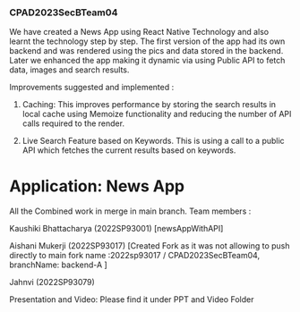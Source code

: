 ### CPAD2023SecBTeam04

We have created a News App using React Native Technology and also learnt the technology step by step. The first version of the app had its own backend and was rendered using the pics and data stored in the backend. Later we enhanced the app making it dynamic via using Public API to fetch data, images and search results.


Improvements suggested and implemented :
1. Caching: This improves performance by storing the search results in local cache using Memoize functionality and reducing the number of API calls required to the render.

2. Live Search Feature based on Keywords. This is using a call to a public API which fetches the current results based on keywords.



# Application: News App
All the Combined work in merge in main branch.
Team members :

Kaushiki Bhattacharya (2022SP93001) [newsAppWithAPI]

Aishani Mukerji (2022SP93017) [Created Fork as it was not allowing to push directly to main fork name :2022sp93017 / CPAD2023SecBTeam04, branchName: backend-A ]

Jahnvi (2022SP93079)


Presentation and Video:
Please find it under PPT and Video Folder
